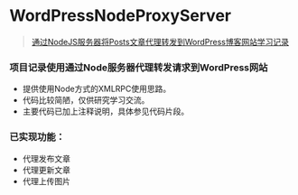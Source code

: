 # WordPressNodeProxyServer


> [通过NodeJS服务器将Posts文章代理转发到WordPress博客网站学习记录](https://blog.csdn.net/u010309137/article/details/105670792)

### 项目记录使用通过Node服务器代理转发请求到WordPress网站
* 提供使用Node方式的XMLRPC使用思路。  
* 代码比较简陋，仅供研究学习交流。  
* 主要代码已加上注释说明，具体参见代码片段。

### 已实现功能：
- 代理发布文章
- 代理更新文章
- 代理上传图片
